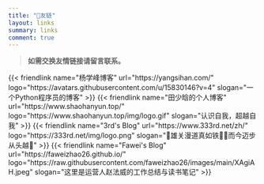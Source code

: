 ```yaml
---
title: "🤝友链"
layout: links
summary: links
comment: true
---
```


> **如需交换友情链接请留言联系。**
<div class="friend-container">
{{< friendlink name="杨学峰博客" url="https://yangsihan.com/" logo="https://avatars.githubusercontent.com/u/15830146?v=4" slogan="一个Python程序员的博客" >}}
{{< friendlink name="田少晗的个人博客" url="https://www.shaohanyun.top/" logo="https://www.shaohanyun.top/img/logo.gif" slogan="认识自我，超越自我" >}}
{{< friendlink name="3rd's Blog" url="https://www.333rd.net/zh/" logo="https://333rd.net/img/logo.png" slogan="🌟雄关漫道真如铁🌟🌟而今迈步从头越🌟" >}}
{{< friendlink name="Fawei's Blog" url="https://faweizhao26.github.io/" logo="https://raw.githubusercontent.com/faweizhao26/images/main/XAgiAH.jpeg" slogan="这里是运营人赵法威的工作总结与读书笔记" >}}
</div>
